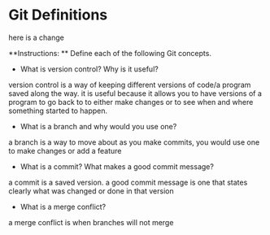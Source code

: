 # Git Definitions

here is a change 

**Instructions: ** Define each of the following Git concepts.

* What is version control?  Why is it useful?

version control is a way of keeping different versions of code/a program saved along the way. it is useful because it allows you to have versions of a program to go back to to either make changes or to see when and where something started to happen. 

* What is a branch and why would you use one?

a branch is a way to move about as you make commits, you would use one to make changes or add a feature


* What is a commit? What makes a good commit message?

a commit is a saved version. a good commit message is one that states clearly what was changed or done in that version 

* What is a merge conflict?

a merge conflict is when branches will not merge 